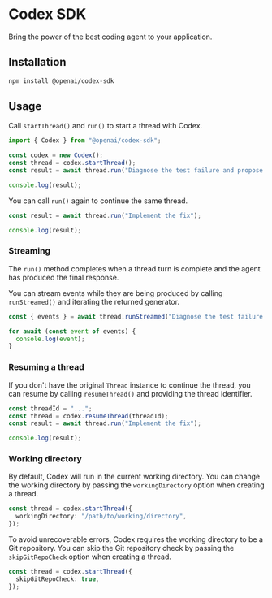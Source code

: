 # Codex SDK

Bring the power of the best coding agent to your application.

## Installation

```bash
npm install @openai/codex-sdk
```

## Usage

Call `startThread()` and `run()` to start a thread with Codex.

```typescript
import { Codex } from "@openai/codex-sdk";

const codex = new Codex();
const thread = codex.startThread();
const result = await thread.run("Diagnose the test failure and propose a fix");

console.log(result);
```

You can call `run()` again to continue the same thread.

```typescript
const result = await thread.run("Implement the fix");

console.log(result);
```

### Streaming

The `run()` method completes when a thread turn is complete and the agent has produced the final response.

You can stream events while they are being produced by calling `runStreamed()` and iterating the returned generator.

```typescript
const { events } = await thread.runStreamed("Diagnose the test failure and propose a fix");

for await (const event of events) {
  console.log(event);
}
```

### Resuming a thread

If you don't have the original `Thread` instance to continue the thread, you can resume by calling `resumeThread()` and providing the thread identifier.

```typescript
const threadId = "...";
const thread = codex.resumeThread(threadId);
const result = await thread.run("Implement the fix");

console.log(result);
```

### Working directory

By default, Codex will run in the current working directory. You can change the working directory by passing the `workingDirectory` option when creating a thread.

```typescript
const thread = codex.startThread({
  workingDirectory: "/path/to/working/directory",
});
```

To avoid unrecoverable errors, Codex requires the working directory to be a Git repository. You can skip the Git repository check by passing the `skipGitRepoCheck` option when creating a thread.

```typescript
const thread = codex.startThread({
  skipGitRepoCheck: true,
});
```
